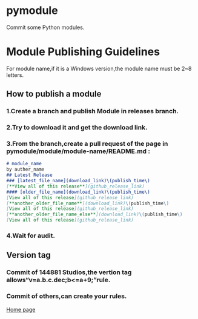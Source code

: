 # pymodule
Commit some Python modules.
# Module Publishing Guidelines
For module name,if it is a Windows version,the module name must be 2~8 letters.
## How to publish a module
### 1.Create a branch and publish Module in releases branch.
### 2.Try to download it and get the download link.
### 3.From the branch,create a pull request of the page in pymodule/module/module-name/README.md :
```markdown
# module_name
by auther_name
## Latest Release
### [latest_file_name](download_link)\(publish_time\)  
[**View all of this release**](github_release_link)
#### [older_file_name](download_link)\(publish_time\)  
[View all of this release](github_release_link)
[**another_older_file_name**](download_link)\(publish_time\)  
[View all of this release](github_release_link)
[**another_older_file_name_else**](download_link)\(publish_time\)  
[View all of this release](github_release_link)
```
### 4.Wait for audit.
## Version tag
### Commit of 144881 Studios,the vertion tag allows“v=a.b.c.dec;b<=a+9;”rule.  
### Commit of others,can create your rules.
[Home page](https://144881-studios.github.io/pymodule/module)
